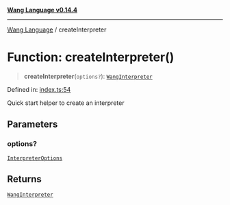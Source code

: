 [**Wang Language v0.14.4**](../README.md)

***

[Wang Language](../globals.md) / createInterpreter

# Function: createInterpreter()

> **createInterpreter**(`options?`): [`WangInterpreter`](../classes/WangInterpreter.md)

Defined in: [index.ts:54](https://github.com/artpar/wang/blob/d60cad024fbc4b056d247cff6910cc599a24a1db/src/index.ts#L54)

Quick start helper to create an interpreter

## Parameters

### options?

[`InterpreterOptions`](../interfaces/InterpreterOptions.md)

## Returns

[`WangInterpreter`](../classes/WangInterpreter.md)
